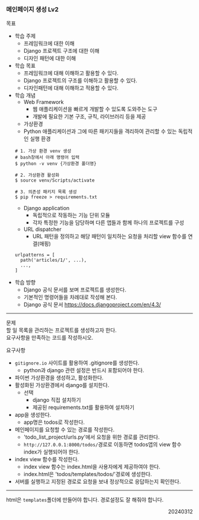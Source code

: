 ### 메인페이지 생성 Lv2
목표  
  - 학습 주제
    - 프레임워크에 대한 이해
    - Django 프로젝트 구조에 대한 이해
    - 디자인 패턴에 대한 이해
  - 학습 목표
    - 프레임워크에 대해 이해하고 활용할 수 있다.
    - Django 프로젝트의 구조를 이해하고 활용할 수 있다.
    - 디자인패턴에 대해 이해하고 적용할 수 있다.
  - 학습 개념
    - Web Framework
      - 웹 애플리케이션을 빠르게 개발할 수 있도록 도와주는 도구
      - 개발에 필요한 기본 구조, 규칙, 라이브러리 등을 제공
    - 가상환경
    - Python 애플리케이션과 그에 따른 패키지들을 격리하여 관리할 수 있는 독립적인 실행 환경
    ```
    # 1. 가상 환경 venv 생성
    # bash창에서 아래 명령어 입력
    $ python -v venv {가상환경 폴더명}

    # 2. 가상환경 활성화
    $ source venv/Scripts/activate

    # 3. 의존성 패키지 목록 생성
    $ pip freeze > requirements.txt
    ```
    - Django application
      - 독립적으로 작동하는 기능 단위 모듈
      - 각자 특정한 기능을 담당하며 다른 앱들과 함께 하나의 프로젝트를 구성
    - URL dispatcher
      - URL 패턴을 정의하고 해당 패턴이 일치하는 요청을 처리할 view 함수를 연결(매핑)
    ```
    urlpatterns = [
      path('articles/1/', ...),
      ...,
    ]
    ```
  - 학습 방향
    - Django 공식 문서를 보며 프로젝트를 생성한다.
    - 기본적인 명령어들을 차례대로 작성해 본다.
    - Django 공식 문서 https://docs.djangoproject.com/en/4.3/
---
문제  
할 일 목록을 관리하는 프로젝트를 생성하고자 한다.  
요구사항을 만족하는 코드를 작성하시오.  

요구사항  
- `gitignore.io` 사이트를 활용하여 .gitignore를 생성한다.
  - python과 django 관련 설정은 반드시 포함되어야 한다.
- 파이썬 가상환경을 생성하고, 활성화한다.
- 활성화된 가상환경에서 django를 설치한다.
  - 선택
    - django 직접 설치하기
    - 제공된 requirements.txt를 활용하여 설치하기
- app을 생성한다.
  - app명은 todos로 작성한다.
- 메인페이지를 요청할 수 있는 경로를 작성한다.
  - 'todo_list_project/urls.py'에서 요청을 위한 경로를 관리한다.
  - `http://127.0.0.1:8000/todos/`경로로 이동하면 todos앱의 view 함수 index가 실행되어야 한다.
- index view 함수를 작성한다.
  - index view 함수는 index.html을 사용자에게 제공하여야 한다.
  - index.html은 'todos/templates/todos/'경로에 생성한다.
- 서버를 실행하고 지정된 경로로 요청을 보내 정상적으로 응답하는지 확인한다.
---
html은 `templates`폴더에 만들어야 합니다. 경로설정도 잘 해줘야 합니다.
<div style="text-align: right">20240312</div>